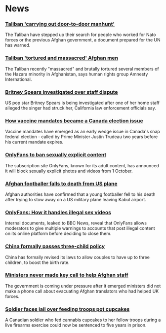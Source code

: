 # News
### [Taliban 'carrying out door-to-door manhunt'](https://www.bbc.com/news/world-asia-58271797)
The Taliban have stepped up their search for people who worked for Nato forces or the previous Afghan government, a document prepared for the UN has warned.
### [Taliban 'tortured and massacred' Afghan men](https://www.bbc.com/news/world-asia-58277463)
The Taliban recently "massacred" and brutally tortured several members of the Hazara minority in Afghanistan, says human rights group Amnesty International.
### [Britney Spears investigated over staff dispute](https://www.bbc.com/news/entertainment-arts-58276564)
US pop star Britney Spears is being investigated after one of her home staff alleged the singer had struck her, California law enforcement officials say.
### [How vaccine mandates became a Canada election issue](https://www.bbc.com/news/world-us-canada-58264006)
Vaccine mandates have emerged as an early wedge issue in Canada's snap federal election - called by Prime Minister Justin Trudeau two years before his current mandate expires. 
### [OnlyFans to ban sexually explicit content](https://www.bbc.com/news/business-58273914)
The subscription site OnlyFans, known for its adult content, has announced it will block sexually explicit photos and videos from 1 October. 
### [Afghan footballer falls to death from US plane](https://www.bbc.com/news/world-asia-58272740)
Afghan authorities have confirmed that a young footballer fell to his death after trying to stow away on a US military plane leaving Kabul airport.
### [OnlyFans: How it handles illegal sex videos](https://www.bbc.com/news/uk-58255865)
Internal documents, leaked to BBC News, reveal that OnlyFans allows moderators to give multiple warnings to accounts that post illegal content on its online platform before deciding to close them. 
### [China formally passes three-child policy](https://www.bbc.com/news/world-asia-china-58277473)
China has formally revised its laws to allow couples to have up to three children, to boost the birth rate.
### [Ministers never made key call to help Afghan staff](https://www.bbc.com/news/uk-politics-58277008)
The government is coming under pressure after it emerged ministers did not make a phone call about evacuating Afghan translators who had helped UK forces.
### [Soldier faces jail over feeding troops pot cupcakes](https://www.bbc.com/news/world-us-canada-58176125)
A Canadian soldier who fed cannabis cupcakes to her fellow troops during a live firearms exercise could now be sentenced to five years in prison.
